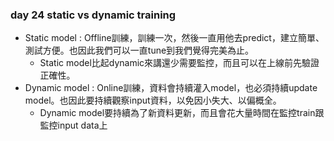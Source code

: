 ### day 24 static vs dynamic training

- Static model : Offline訓練，訓練一次，然後一直用他去predict，建立簡單、測試方便。也因此我們可以一直tune到我們覺得完美為止。
    - Static model比起dynamic來講還少需要監控，而且可以在上線前先驗證正確性。
- Dynamic model : Online訓練，資料會持續灌入model，也必須持續update model。也因此要持續觀察input資料，以免因小失大、以偏概全。
    - Dynamic model要持續為了新資料更新，而且會花大量時間在監控train跟監控input data上